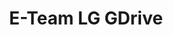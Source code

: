 ---
title: E-Team LG GDrive 
redirect_to: https://drive.google.com/drive/folders/1gFl9mx1MHyY-U0JmTl6b_sQLaz1g720x
redirect_from: 
  - /ETeamLGDrive
  - /eteamlgdrive
---